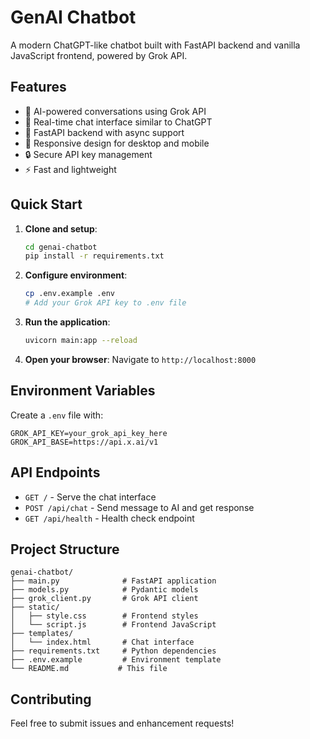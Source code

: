 # GenAI Chatbot

A modern ChatGPT-like chatbot built with FastAPI backend and vanilla JavaScript frontend, powered by Grok API.

## Features

- 🤖 AI-powered conversations using Grok API
- 💬 Real-time chat interface similar to ChatGPT
- 🚀 FastAPI backend with async support
- 📱 Responsive design for desktop and mobile
- 🔒 Secure API key management
- ⚡ Fast and lightweight

## Quick Start

1. **Clone and setup**:
   ```bash
   cd genai-chatbot
   pip install -r requirements.txt
   ```

2. **Configure environment**:
   ```bash
   cp .env.example .env
   # Add your Grok API key to .env file
   ```

3. **Run the application**:
   ```bash
   uvicorn main:app --reload
   ```

4. **Open your browser**:
   Navigate to `http://localhost:8000`

## Environment Variables

Create a `.env` file with:
```
GROK_API_KEY=your_grok_api_key_here
GROK_API_BASE=https://api.x.ai/v1
```

## API Endpoints

- `GET /` - Serve the chat interface
- `POST /api/chat` - Send message to AI and get response
- `GET /api/health` - Health check endpoint

## Project Structure

```
genai-chatbot/
├── main.py              # FastAPI application
├── models.py            # Pydantic models
├── grok_client.py       # Grok API client
├── static/
│   ├── style.css        # Frontend styles
│   └── script.js        # Frontend JavaScript
├── templates/
│   └── index.html       # Chat interface
├── requirements.txt     # Python dependencies
├── .env.example         # Environment template
└── README.md           # This file
```

## Contributing

Feel free to submit issues and enhancement requests!
